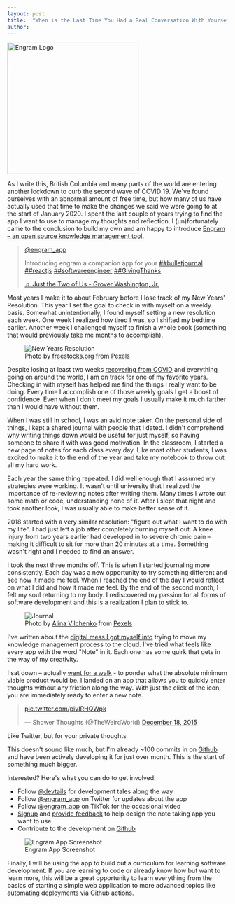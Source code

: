 ```yaml
---
layout: post
title:  "When is the Last Time You Had a Real Conversation With Yourself: Introducing Engram "
author: 
---
```


<img alt="Engram Logo" src="{{'/assets/images/engram-logo.svg' | relative_url}}" height="300px"/>

As I write this, British Columbia and many parts of the world are entering another lockdown to curb the second wave of COVID 19. We've found ourselves with an abnormal amount of free time, but how many of us have actually used that time to make the changes we said we were going to at the start of January 2020. I spent the last couple of years trying to find the app I want to use to manage my thoughts and reflection. I (un)fortunately came to the conclusion to build my own and am happy to introduce [Engram – an open source knowledge management tool](https://engram.xyzdigital.com).

<!--more-->

<blockquote class="tiktok-embed" cite="https://www.tiktok.com/@engram_app/video/6899596476276559110" data-video-id="6899596476276559110" style="max-width: 605px;min-width: 325px;" > <section> <a target="_blank" title="@engram_app" href="https://www.tiktok.com/@engram_app">@engram_app</a> <p>Introducing engram a companion app for your  <a title="bulletjournal" target="_blank" href="https://www.tiktok.com/tag/bulletjournal">##bulletjournal</a> <a title="reactjs" target="_blank" href="https://www.tiktok.com/tag/reactjs">##reactjs</a> <a title="softwareengineer" target="_blank" href="https://www.tiktok.com/tag/softwareengineer">##softwareengineer</a> <a title="givingthanks" target="_blank" href="https://www.tiktok.com/tag/givingthanks">##GivingThanks</a></p> <a target="_blank" title="♬ Just the Two of Us - Grover Washington, Jr." href="https://www.tiktok.com/music/Just-the-Two-of-Us-227302284517642240">♬ Just the Two of Us - Grover Washington, Jr.</a> </section> </blockquote> <script async src="https://www.tiktok.com/embed.js"></script>

Most years I make it to about February before I lose track of my New Years' Resolution. This year I set the goal to check in with myself on a weekly basis. Somewhat unintentionally, I found myself setting a new resolution each week. One week I realized how tired I was, so I shifted my bedtime earlier. Another week I challenged myself to finish a whole book (something that would previously take me months to accomplish). 

<figure>
<img alt="New Years Resolution" src="{{'/assets/images/new-years-resolution.jpg' | relative_url}}"/>
    <figcaption>Photo by <a href="https://www.pexels.com/@freestocks?utm_content=attributionCopyText&utm_medium=referral&utm_source=pexels">freestocks.org</a> from <a href="https://www.pexels.com/photo/note-notebook-notes-page-288394/?utm_content=attributionCopyText&utm_medium=referral&utm_source=pexels">Pexels</a></figcaption>
</figure>

Despite losing at least two weeks [recovering from COVID](https://adam.xyzdigital.com/personal/two-weeks-of-covid) and everything going on around the world, I am on track for one of my favorite years. Checking in with myself has helped me find the things I really want to be doing. Every time I accomplish one of those weekly goals I get a boost of confidence.  Even when I don't meet my goals I usually make it much farther than I would have without them. 

When I was still in school, I was an avid note taker. On the personal side of things, I kept a shared journal with people that I dated.  I didn't comprehend why writing things down would be useful for just myself, so having someone to share it with was good motivation. In the classroom, I started a new page of notes for each class every day. Like most other students, I was excited to make it to the end of the year and take my notebook to throw out all my hard work.   
 
Each year the same thing repeated. I did well enough that I assumed my strategies were working.  It wasn't until university that I realized the importance of re-reviewing notes after writing them.  Many times I wrote out some math or code, understanding none of it. After I slept that night and took another look, I was usually able to make better sense of it. 

2018 started with a very similar resolution: "figure out what I want to do with my life". I had just left a job after completely burning myself out. A knee injury from two years earlier had developed in to severe chronic pain – making it difficult to sit for more than 20 minutes at a time. Something wasn't right and I needed to find an answer. 

I took the next three months off. This is when I started journaling more consistently. Each day was a new opportunity to try something different and see how it made me feel. When I reached the end of the day I would reflect on what I did and how it made me feel. By the end of the second month, I felt my soul returning to my body. I rediscovered my passion for all forms of software development and this is a realization I plan to stick to. 

<figure>
    <img alt="Journal" src="{{'/assets/images/journal.jpg' | relative_url}}"/>
    <figcaption>Photo by <a href="https://www.pexels.com/@monstera?utm_content=attributionCopyText&utm_medium=referral&utm_source=pexels">Alina Vilchenko</a> from <a href="https://www.pexels.com/photo/photo-of-person-holding-cup-3363111/?utm_content=attributionCopyText&utm_medium=referral&utm_source=pexels">Pexels</a></figcaption>
</figure>

I've written about the [digital mess I got myself into](https://adam.xyzdigital.com/tech/software/spring-cleaning) trying to move my knowledge management process to the cloud. I've tried what feels like every app with the word "Note" in it. Each one has some quirk that gets in the way of my creativity.  

I sat down – actually [went for a walk](https://adam.xyzdigital.com/personal/breadth-first-search-a-walk-in-the-park-chapter-one) - to ponder what the absolute minimum viable product would be.  I landed on an app that allows you to quickly enter thoughts without any friction along the way. With just the click of the icon, you are immediately ready to enter a new note. 

<blockquote class="twitter-tweet"><p lang="und" dir="ltr"><a href="https://t.co/pivIRHQWpk">pic.twitter.com/pivIRHQWpk</a></p>&mdash; Shower Thoughts (@TheWeirdWorld) <a href="https://twitter.com/TheWeirdWorld/status/677881012785844224?ref_src=twsrc%5Etfw">December 18, 2015</a></blockquote> <script async src="https://platform.twitter.com/widgets.js" charset="utf-8"></script> 

Like Twitter, but for your private thoughts

This doesn't sound like much, but I'm already ~100 commits in on [Github](https://github.com/adamjberg/engram) and have been actively developing it for just over month. This is the start of something much bigger. 
 
Interested? Here's what you can do to get involved: 

- Follow [@devtails](https://twitter.com/devtails) for development tales along the way
- Follow [@engram_app](https://twitter.com/engram_app) on Twitter for updates about the app
- Follow [@engram_app](https://www.tiktok.com/@engram_app) on TikTok for the occasional video
- [Signup](https://engram.xyzdigital.com/) and [provide feedback](mailto:engram@xyzdigital.com) to help design the note taking app you want to use
- Contribute to the development on [Github](https://github.com/adamjberg/engram)

<figure>
    <img alt="Engram App Screenshot" src="{{'/assets/images/2020-11-21-engram-screenshot.png' | relative_url}}" class="center"/>
    <figcaption>Engram App Screenshot</figcaption>
</figure>

Finally, I will be using the app to build out a curriculum for learning software development. If you are learning to code or already know how but want to learn more, this will be a great opportunity to learn everything from the basics of starting a simple web application to more advanced topics like automating deployments via Github actions.